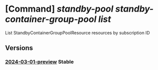 # [Command] _standby-pool standby-container-group-pool list_

List StandbyContainerGroupPoolResource resources by subscription ID

## Versions

### [2024-03-01-preview](/Resources/mgmt-plane/L3N1YnNjcmlwdGlvbnMve30vcHJvdmlkZXJzL21pY3Jvc29mdC5zdGFuZGJ5cG9vbC9zdGFuZGJ5Y29udGFpbmVyZ3JvdXBwb29scw==/2024-03-01-preview.xml) **Stable**

<!-- mgmt-plane /subscriptions/{}/providers/microsoft.standbypool/standbycontainergrouppools 2024-03-01-preview -->
<!-- mgmt-plane /subscriptions/{}/resourcegroups/{}/providers/microsoft.standbypool/standbycontainergrouppools 2024-03-01-preview -->
